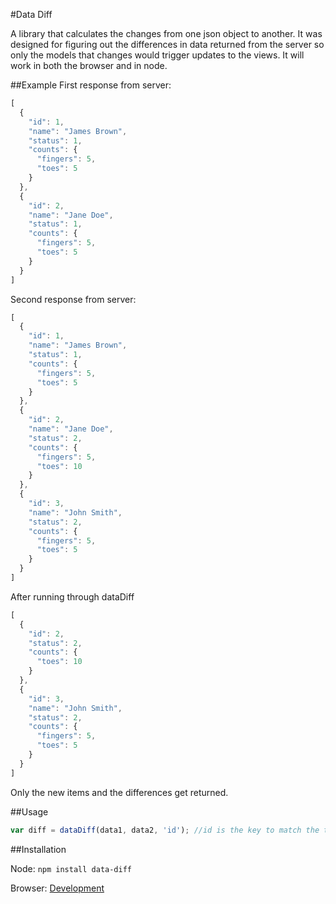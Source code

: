 #Data Diff

A library that calculates the changes from one json object to another.  It was designed for figuring out the differences in data returned from the server so only the models that changes would trigger updates to the views.  It will work in both the browser and in node.

##Example
First response from server:
```javascript
[
  {
    "id": 1,
    "name": "James Brown",
    "status": 1,
    "counts": {
      "fingers": 5,
      "toes": 5
    }
  },
  {
    "id": 2,
    "name": "Jane Doe",
    "status": 1,
    "counts": {
      "fingers": 5,
      "toes": 5
    }
  }
]
```
Second response from server:
```javascript
[
  {
    "id": 1,
    "name": "James Brown",
    "status": 1,
    "counts": {
      "fingers": 5,
      "toes": 5
    }
  },
  {
    "id": 2,
    "name": "Jane Doe",
    "status": 2,
    "counts": {
      "fingers": 5,
      "toes": 10 
    }
  },
  {
    "id": 3,
    "name": "John Smith",
    "status": 2,
    "counts": {
      "fingers": 5,
      "toes": 5
    }
  }
]
```
After running through dataDiff
```javascript
[
  {
    "id": 2,
    "status": 2,
    "counts": {
      "toes": 10 
    }
  },
  {
    "id": 3,
    "name": "John Smith",
    "status": 2,
    "counts": {
      "fingers": 5,
      "toes": 5
    }
  }
]
```

Only the new items and the differences get returned.

##Usage

```javascript
var diff = dataDiff(data1, data2, 'id'); //id is the key to match the two data points together
```

##Installation

Node:
```npm install data-diff```

Browser: [Development](https://raw.github.com/jgallen23/data-diff/master/dist/data-diff.js)

